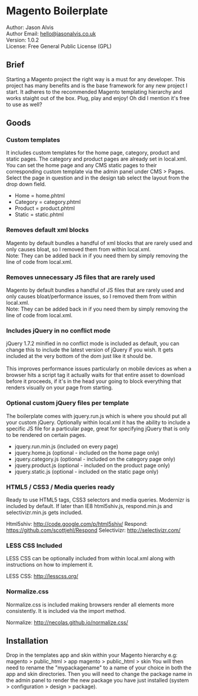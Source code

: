 <h1>Magento Boilerplate</h1>

Author: Jason Alvis<br />
Author Email: hello@jasonalvis.co.uk<br />
Version: 1.0.2<br />
License: Free General Public License (GPL)<br />

<h2>Brief</h2>
Starting a Magento project the right way is a must for any developer. This project has many benefits and is the base framework for any new project I start. It adheres to the recommended Magento templating hierarchy and works staight out of the box. Plug, play and enjoy! Oh did I mention it's free to use as well?

<h2>Goods</h2>

<h3>Custom templates</h3>
It includes custom templates for the home page, category, product and static pages. The category and product pages are already set in local.xml. You can set the home page and any CMS static pages to their corresponding custom template via the admin panel under CMS > Pages. Select the page in question and in the design tab select the layout from the drop down field.
<ul>
<li>Home = home.phtml</li>
<li>Category = category.phtml</li>
<li>Product = product.phtml</li>
<li>Static = static.phtml</li>
</ul>

<h3>Removes default xml blocks</h3>
Magento by default bundles a handful of xml blocks that are rarely used and only causes bloat, so I removed them from within local.xml.<br />
Note: They can be added back in if you need them by simply removing the line of code from local.xml.

<h3>Removes unnecessary JS files that are rarely used</h3>
Magento by default bundles a handful of JS files that are rarely used and only causes bloat/performance issues, so I removed them from within local.xml.<br />
Note: They can be added back in if you need them by simply removing the line of code from local.xml.

<h3>Includes jQuery in no conflict mode</h3>
jQuery 1.7.2 minified in no conflict mode is included as default, you can change this to include the latest version of jQuery if you wish. It gets included at the very bottom of the dom just like it should be.<br /><br />
This improves performance issues particularly on mobile devices as when a browser hits a script tag it actually waits for that entire asset to download before it proceeds, if it's in the head your going to block everything that renders visually on your page from starting.

<h3>Optional custom jQuery files per template</h3>
The boilerplate comes with jquery.run.js which is where you should put all your custom jQuery. Optionally within local.xml it has the ability to include a specific JS file for a particular page, great for specifying jQuery that is only to be rendered on certain pages.
<ul>
<li>jquery.run.min.js (included on every page)</li>
<li>jquery.home.js (optional - included on the home page only)</li>
<li>jquery.category.js (optional - included on the category page only)</li>
<li>jquery.product.js (optional - included on the product page only)</li>
<li>jquery.static.js (optional - included on the static page only)</li>
</ul>

<h3>HTML5 / CSS3 / Media queries ready</h3>
Ready to use HTML5 tags, CSS3 selectors and media queries. Modernizr is included by default. If later than IE8 html5shiv.js, respond.min.js and selectivizr.min.js gets included.

Html5shiv: http://code.google.com/p/html5shiv/
Respond: https://github.com/scottjehl/Respond
Selectivizr: http://selectivizr.com/

<h3>LESS CSS Included</h3>
LESS CSS can be optionally included from within local.xml along with instructions on how to implement it.

LESS CSS: http://lesscss.org/

<h3>Normalize.css</h3>
Normalize.css is included making browsers render all elements more consistently. It is included via the import method.

Normalize: http://necolas.github.io/normalize.css/

<h2>Installation</h2>
Drop in the templates app and skin within your Magento hierarchy e.g:<br />
magento > public_html > app
magento > public_html > skin
You will then need to rename the "mypackagename" to a name of your choice in both the app and skin directories. Then you will need to change the package name in the admin panel to render the new package you have just installed (system > configuration > design > package).
